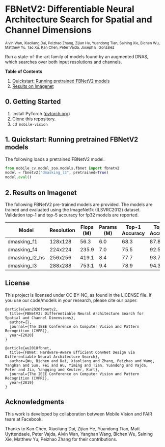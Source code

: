 
# FBNetV2: Differentiable Neural Architecture Search for Spatial and Channel Dimensions

<sub>Alvin Wan, Xiaoliang Dai, Peizhao Zhang, Zijian He, Yuandong Tian, Saining Xie, Bichen Wu, Matthew Yu, Tao Xu, Kan Chen, Peter Vajda, Joseph E. Gonzalez</sub>

Run a state-of-the-art family of models found by an augmented DNAS, which searches over both input resolutions and channels. 

**Table of Contents**

1. [Quickstart: Running pretrained FBNetV2 models](#1-quickstart-running-pretrained-fbnetv2-models)
2. [Results on Imagenet](#2-results-on-imagenet)

## 0. Getting Started

1. Install PyTorch ([pytorch.org](http://pytorch.org))
2. Clone this repository.
3. `cd mobile-vision`

## 1. Quickstart: Running pretrained FBNetV2 models

The following loads a pretrained FBNetV2 model.

```python
from mobile_cv.model_zoo.models.fbnet import fbnetv2
model = fbnetv2("dmasking_l3", pretrained=True)
model.eval()
```

## 2. Results on Imagenet

The following FBNetV2 pre-trained models are provided. The models are trained and evaluated using the ImageNet1k (ILSVRC2012) dataset. Validation top-1 and top-5 accuracy for fp32 models are reported.

|     Model      | Resolution | Flops (M) | Params (M) | Top-1 Accuracy | Top-5 Accuracy |
| -------------- | ---------- | --------- | ---------- | -------------- | -------------- |
| dmasking_f1    | 128x128    | 56.3      | 6.0        | 68.3           | 87.8           |
| dmasking_f4    | 224x224    | 235.9     | 7.0        | 75.5           | 92.5           |
| dmasking_l2_hs | 256x256    | 419.1     | 8.4        | 77.7           | 93.7           |
| dmasking_l3    | 288x288    | 753.1     | 9.4        | 78.9           | 94.3           |

## License

This project is licensed under CC BY-NC, as found in the LICENSE file. If you use our code/models in your research, please cite our paper:

```
@article{wan2020fbnetv2,
  title={FBNetV2: Differentiable Neural Architecture Search for Spatial and Channel Dimensions},
  author={},
  journal={The IEEE Conference on Computer Vision and Pattern Recognition (CVPR)},
  year={2020}
}

@article{wu2018fbnet,
  title={FBNet: Hardware-Aware Efficient ConvNet Design via Differentiable Neural Architecture Search},
  author={Wu, Bichen and Dai, Xiaoliang and Zhang, Peizhao and Wang, Yanghan and Sun, Fei and Wu, Yiming and Tian, Yuandong and Vajda, Peter and Jia, Yangqing and Keutzer, Kurt},
  journal={The IEEE Conference on Computer Vision and Pattern Recognition (CVPR)},
  year={2019}
}
```

## Acknowledgments
This work is developed by collaboration between Mobile Vision and FAIR team at Facebook.

Thanks to Kan Chen, Xiaoliang Dai, Zijian He, Yuandong Tian, Matt Uyttendaele, Peter Vajda, Alvin Wan, Yanghan Wang, Bichen Wu, Saining Xie, Matthew Yu, Peizhao Zhang for their contributions.

